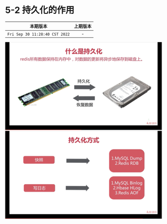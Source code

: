# 5-2 持久化的作用

|本期版本|上期版本
|:---:|:---:
`Fri Sep 30 11:28:40 CST 2022` | -

<img src="./01.png" />

<img src="./02.png" />